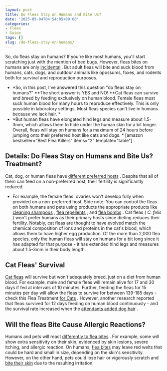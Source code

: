 ```yaml
---
layout: post
title: Do Fleas Stay on Humans and Bite Us?
date: '2025-05-04T04:54:05+00:00'
categories:
- Fleas
- Guide
tags: []
slug: /do-fleas-stay-on-humans/
---
```


So, do fleas stay on humans? If you're like most humans, you'll start scratching just with the mention of bed bugs. However, fleas bites on humans are only
[incidental](https://pestpolicy.com/can-dog-fleas-transfer-to-humans/)
.
But adult fleas will bite and suck blood from humans, cats, dogs, and outdoor animals like opossums, foxes, and rodents both for survival and reproduction purposes.
- *So, in this post, I've answered this question "do fleas stay on humans?" **The short answer is YES and NO! **Cat fleas can survive and breed by feeding exclusively on human blood. Female fleas must suck human blood for many hours to reproduce effectively. This is only possible in laboratory settings. Most fleas species can't live in humans because we lack hair. *
- *But human fleas have elongated hind legs and measure about 1.5-3mm, which allows them to hide under the human skin for a bit longer. Overall, fleas will stay on humans for a maximum of 24 hours before jumping onto their preferred host like cats and dogs. *
[amazon bestseller="Best Flea Killers" items="2" template="table"]
## Details: Do Fleas Stay on Humans and Bite Us? Treatment?
Cat, dog, or human fleas have
[different preferred hosts](https://www.petmd.com/flea/infographic/flea-habitats-home)
. Despite that all of them can feed on a non-preferred host, their fertility is significantly reduced.
- For example, the female fleas' ovaries won't develop fully when provided on a non-preferred host.
Side note: You can control the fleas on both humans and pets using products the appropriate products like
[cleaning shampoos](https://pestpolicy.com/best-flea-shampoo-for-dogs/)
,
[flea repellents](https://pestpolicy.com/flea-repellent-for-humans/)
, and
[flea bombs](https://pestpolicy.com/best-fogger-for-fleas/)
.
Cat fleas (
*C. felis*
) won't prefer humans as their primary hosts since dieting reduces their fertility.
Notably, cat fleas are thought to have evolved match the chemical composition of ions and proteins in the cat's blood, which allows them to have higher egg production.
Of the more than 2,000 flea species, only the human fleas will stay on humans for a bit long since it has adapted for that purpose - it has extended hind legs and measures about 1.5-3mm in their body length.
## Cat Fleas' Survival
[Cat fleas](https://pestpolicy.com/best-flea-comb-for-cats/)
will survive but won't adequately breed, just on a diet from human blood. For example, male and female fleas will remain alive for 17 and 30 days if fed at intervals of 10 minutes.
Further, feeding the fleas for 15 minutes per day will allow the fleas to survive for between 139-185 days - check this Flea Treatment
[for Cats](https://pestpolicy.com/best-flea-treatment-for-cats/)
.
However, another research reported that fleas survived for 12 days feeding on human blood continuously - and the survival rate increased when the
[attendants added dog hair](https://pestpolicy.com/best-vacuum-for-dog-hair/)
.
## Will the fleas Bite Cause Allergic Reactions?
Humans and pets will react
[differently to flea bites](https://pestpolicy.com/flea-bites-vs-bed-bug-bites/)
. For example, some will show extra sensitivity on their skin, evidenced by skin lesions, severe itching, and allergic reaction.
On humans,
[flea bites](https://pestpolicy.com/can-fleas-live-on-clothes/)
may leave red welts that could be hard and small in size, depending on the skin's sensitivity.
However, on the other hand, pets could lose hair or vigorously scratch and
[bite their skin](https://pestpolicy.com/can-bed-bugs-live-in-your-skin/)
due to the resulting irritation.
